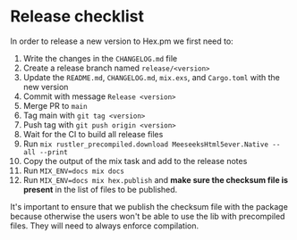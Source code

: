 # Release checklist

In order to release a new version to Hex.pm we first need to:

1. Write the changes in the `CHANGELOG.md` file
1. Create a release branch named `release/<version>`
1. Update the `README.md`, `CHANGELOG.md`, `mix.exs`, and `Cargo.toml` with the new version
1. Commit with message `Release <version>`
1. Merge PR to `main`
1. Tag main with `git tag <version>`
1. Push tag with `git push origin <version>`
1. Wait for the CI to build all release files
1. Run `mix rustler_precompiled.download MeeseeksHtml5ever.Native --all --print`
1. Copy the output of the mix task and add to the release notes
1. Run `MIX_ENV=docs mix docs`
1. Run `MIX_ENV=docs mix hex.publish` and **make sure the checksum file is present**
in the list of files to be published.

It's important to ensure that we publish the checksum file with the
package because otherwise the users won't be able to use the lib
with precompiled files. They will need to always enforce compilation.
